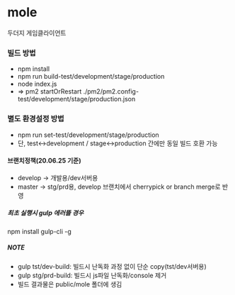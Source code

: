 # mole
두더지 게임클라이언트

### 빌드 방법
- npm install
- npm run build-test/development/stage/production
- node index.js
-    => pm2 startOrRestart ./pm2/pm2.config-test/development/stage/production.json

### 별도 환경설정 방법
- npm run set-test/development/stage/production
- 단, test<->development / stage<->production 간에만 동일 빌드 호환 가능

#### 브랜치정책(20.06.25 기준)
- develop -> 개발용/dev서버용
- master -> stg/prd용, develop 브랜치에서 cherrypick or branch merge로 반영

##### 최초 실행시 gulp 에러뜰 경우
npm install gulp-cli -g

##### NOTE
- gulp tst/dev-build: 빌드시 난독화 과정 없이 단순 copy(tst/dev서버용)
- gulp stg/prd-build: 빌드시 js파일 난독화/console 제거
- 빌드 결과물은 public/mole 폴더에 생김